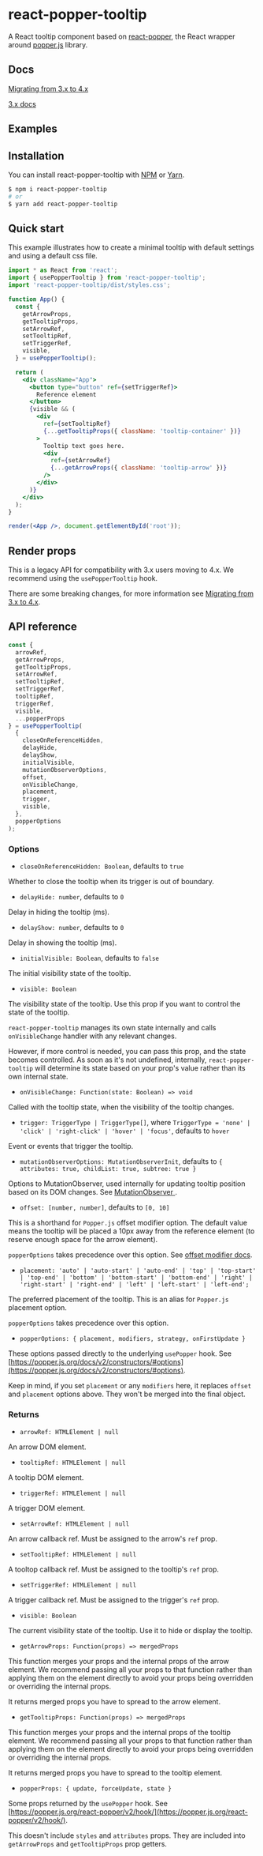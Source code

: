 # react-popper-tooltip 

A React tooltip component based on [react-popper](https://github.com/FezVrasta/react-popper), the React wrapper around [popper.js](https://popper.js.org) library.

## Docs

[Migrating from 3.x to 4.x](/migrating.md)

[3.x docs]()

## Examples

## Installation

You can install react-popper-tooltip with [NPM](https://www.npmjs.com/) or [Yarn](https://yarnpkg.com/).

```bash
$ npm i react-popper-tooltip
# or
$ yarn add react-popper-tooltip
```

## Quick start

This example illustrates how to create a minimal tooltip with default settings and using a default css file.

```jsx
import * as React from 'react';
import { usePopperTooltip } from 'react-popper-tooltip';
import 'react-popper-tooltip/dist/styles.css';

function App() {
  const {
    getArrowProps,
    getTooltipProps,
    setArrowRef,
    setTooltipRef,
    setTriggerRef,
    visible,
  } = usePopperTooltip();

  return (
    <div className="App">
      <button type="button" ref={setTriggerRef}>
        Reference element
      </button>
      {visible && (
        <div
          ref={setTooltipRef}
          {...getTooltipProps({ className: 'tooltip-container' })}
        >
          Tooltip text goes here.
          <div
            ref={setArrowRef}
            {...getArrowProps({ className: 'tooltip-arrow' })}
          />
        </div>
      )}
    </div>
  );
}

render(<App />, document.getElementById('root'));
```

## Render props

This is a legacy API for compatibility with 3.x users moving to 4.x. We recommend using the `usePopperTooltip` hook.

There are some breaking changes, for more information see [Migrating from 3.x to 4.x]().

## API reference

```jsx
const {
  arrowRef,
  getArrowProps,
  getTooltipProps,
  setArrowRef,
  setTooltipRef,
  setTriggerRef,
  tooltipRef,
  triggerRef,
  visible,
  ...popperProps
} = usePopperTooltip(
  {
    closeOnReferenceHidden,
    delayHide,
    delayShow,
    initialVisible,
    mutationObserverOptions,
    offset,
    onVisibleChange,
    placement,
    trigger,
    visible,
  },
  popperOptions
);
```

### Options

- `closeOnReferenceHidden: Boolean`, defaults to `true`

Whether to close the tooltip when its trigger is out of boundary.


- `delayHide: number`, defaults to `0`

Delay in hiding the tooltip (ms).


- `delayShow: number`, defaults to `0`

Delay in showing the tooltip (ms).


- `initialVisible: Boolean`, defaults to `false`

The initial visibility state of the tooltip. 


- `visible: Boolean`

The visibility state of the tooltip. Use this prop if you want to control the state of the tooltip.

`react-popper-tooltip` manages its own state internally and calls `onVisibleChange` handler with any relevant changes.

However, if more control is needed, you can pass this prop, and the state becomes controlled. As soon as it's not 
undefined, internally, `react-popper-tooltip` will determine its state based on your prop's value rather than its own 
internal state.


- `onVisibleChange: Function(state: Boolean) => void`

Called with the tooltip state, when the visibility of the tooltip changes.


- `trigger: TriggerType | TriggerType[]`, where `TriggerType = 'none' | 'click' | 'right-click' | 'hover' | 'focus'`, defaults to `hover`

Event or events that trigger the tooltip. 


- `mutationObserverOptions: MutationObserverInit`, defaults to `{ attributes: true, childList: true, subtree: true }`

Options to MutationObserver, used internally for updating tooltip position based on its DOM changes. See [MutationObserver
](https://developer.mozilla.org/en-US/docs/Web/API/MutationObserver).


- `offset: [number, number]`, defaults to `[0, 10]`

This is a shorthand for `Popper.js` offset modifier option. The default value means the tooltip will be placed a 10px 
away from the reference element (to reserve enough space for the arrow element).
                                                          
`popperOptions` takes precedence over this option. See [offset modifier docs](https://popper.js.org/docs/v2/modifiers/offset/).


- `placement: 'auto' | 'auto-start' | 'auto-end' | 'top' | 'top-start' | 'top-end' | 'bottom' | 'bottom-start' | 'bottom-end' | 'right' | 'right-start' | 'right-end' | 'left' | 'left-start' | 'left-end';`

The preferred placement of the tooltip. This is an alias for `Popper.js` placement option. 

`popperOptions` takes precedence over this option.


- `popperOptions: { placement, modifiers, strategy, onFirstUpdate }`

These options passed directly to the underlying `usePopper` hook. See [https://popper.js.org/docs/v2/constructors/#options](https://popper.js.org/docs/v2/constructors/#options).

Keep in mind, if you set `placement` or any `modifiers` here, it replaces `offset` and `placement` options above. They won't be merged into
the final object.

### Returns

- `arrowRef: HTMLElement | null`

An arrow DOM element.


- `tooltipRef: HTMLElement | null`

A tooltip DOM element.


- `triggerRef: HTMLElement | null`

A trigger DOM element.


- `setArrowRef: HTMLElement | null`

An arrow callback ref. Must be assigned to the arrow's `ref` prop.


- `setTooltipRef: HTMLElement | null`

A tooltop callback ref. Must be assigned to the tooltip's `ref` prop.


- `setTriggerRef: HTMLElement | null`

A trigger callback ref. Must be assigned to the trigger's `ref` prop.


- `visible: Boolean`

The current visibility state of the tooltip. Use it to hide or display the tooltip.


- `getArrowProps: Function(props) => mergedProps`

This function merges your props and the internal props of the arrow element.
We recommend passing all your props to that function rather than applying them on the element directly
to avoid your props being overridden or overriding the internal props. 

It returns merged props you have to spread to the arrow element.


- `getTooltipProps: Function(props) => mergedProps`

This function merges your props and the internal props of the tooltip element.
We recommend passing all your props to that function rather than applying them on the element directly
to avoid your props being overridden or overriding the internal props. 

It returns merged props you have to spread to the tooltip element.

- `popperProps: { update, forceUpdate, state }`

Some props returned by the `usePopper` hook. See [https://popper.js.org/react-popper/v2/hook/](https://popper.js.org/react-popper/v2/hook/).

This doesn't include `styles` and `attributes` props. They are included into `getArrowProps` and `getTooltipProps` prop getters.
